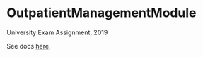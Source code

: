 # OutpatientManagementModule
University Exam Assignment, 2019

See docs [here](frainfreeze.github.io/OutpatientManagementModule).